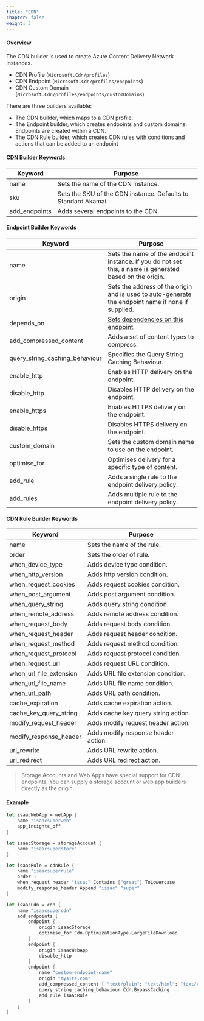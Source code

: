 ```yaml
---
title: "CDN"
chapter: false
weight: 3
---
```


#### Overview
The CDN builder is used to create Azure Content Delivery Network instances.

* CDN Profile (`Microsoft.Cdn/profiles`)
* CDN Endpoint (`Microsoft.Cdn/profiles/endpoints`)
* CDN Custom Domain (`Microsoft.Cdn/profiles/endpoints/customDomains`)

There are three builders available:
* The CDN builder, which maps to a CDN profile.
* The Endpoint builder, which creates endpoints and custom domains. Endpoints are created within a CDN.
* The CDN Rule builder, which creates CDN rules with conditions and actions that can be added to an endpoint

#### CDN Builder Keywords
| Keyword | Purpose |
|-|-|
| name | Sets the name of the CDN instance. |
| sku | Sets the SKU of the CDN instance. Defaults to Standard Akamai. |
| add_endpoints | Adds several endpoints to the CDN. |

#### Endpoint Builder Keywords
| Keyword | Purpose |
|-|-|
| name | Sets the name of the endpoint instance. If you do not set this, a name is generated based on the origin. |
| origin | Sets the address of the origin and is used to auto-generate the endpoint name if none if supplied. |
| depends_on | [Sets dependencies on this endpoint](../../dependencies/). |
| add_compressed_content | Adds a set of content types to compress. |
| query_string_caching_behaviour | Specifies the Query String Caching Behaviour. |
| enable_http | Enables HTTP delivery on the endpoint. |
| disable_http | Disables HTTP delivery on the endpoint. |
| enable_https | Enables HTTPS delivery on the endpoint. |
| disable_https | Disables HTTPS delivery on the endpoint. |
| custom_domain | Sets the custom domain name to use on the endpoint. |
| optimise_for | Optimises delivery for a specific type of content. |
| add_rule | Adds a single rule to the endpoint delivery policy.
| add_rules | Adds multiple rule to the endpoint delivery policy.

#### CDN Rule Builder Keywords
| Keyword | Purpose |
|-|-|
| name | Sets the name of the rule. |
| order | Sets the order of rule. |
| when_device_type | Adds device type condition. |
| when_http_version | Adds http version condition.|
| when_request_cookies | Adds request cookies condition. |
| when_post_argument | Adds post argument condition. |
| when_query_string | Adds query string condition. |
| when_remote_address | Adds remote address condition. |
| when_request_body | Adds request body condition. |
| when_request_header | Adds request header condition. |
| when_request_method | Adds request method condition. |
| when_request_protocol | Adds request protocol condition. |
| when_request_url |Adds request URL condition. |
| when_url_file_extension | Adds URL file extension condition. |
| when_url_file_name |Adds URL file name condition. |
| when_url_path | Adds URL path condition. |
| cache_expiration |Adds cache expiration action. |
| cache_key_query_string | Adds cache key query string action. |
| modify_request_header |Adds modify request header action. |
| modify_response_header | Adds modify response header action. |
| url_rewrite | Adds URL rewrite action. |
| url_redirect |Adds URL redirect action. |

> Storage Accounts and Web Apps have special support for CDN endpoints. You can supply a storage
> account or web app builders directly as the origin.

#### Example
```fsharp
let isaacWebApp = webApp {
    name "isaacsuperweb"
    app_insights_off
}

let isaacStorage = storageAccount {
    name "isaacsuperstore"
}

let isaacRule = cdnRule {
    name "isaacsuperrule"
    order 1
    when_request_header "issac" Contains ["great"] ToLowercase
    modify_response_header Append "issac" "super"
}

let isaacCdn = cdn {
    name "isaacsupercdn"
    add_endpoints [
        endpoint {
            origin isaacStorage
            optimise_for Cdn.OptimizationType.LargeFileDownload
        }
        endpoint {
            origin isaacWebApp
            disable_http
        }
        endpoint {
            name "custom-endpoint-name"
            origin "mysite.com"
            add_compressed_content [ "text/plain"; "text/html"; "text/css" ]
            query_string_caching_behaviour Cdn.BypassCaching
            add_rule isaacRule
        }
    ]
}
```